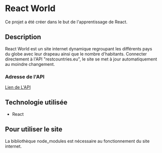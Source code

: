 # React World

Ce projet a été créer dans le but de l'apprentissage de React.

## Description
React World est un site internet dynamique regroupant les différents pays du globe avec leur drapeau ainsi que le nombre d'habitants.
Connecter directement à l'API "restcountries.eu", le site se met à jour automatiquement au moindre changement.

### Adresse de l'API
[Lien de L'API](http://restcountries.eu/rest/v2/all?fields=name;population;region;capital;flag)

## Technologie utilisée
* React

## Pour utiliser le site
La bibliothèque node_modules est nécessaire au fonctionnement du site internet. 
